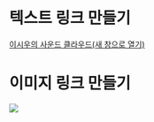 <!DOCTYPE html>
<html lang="ko">
<head>
    <meta charset="UTF-8">
    <meta http-equiv="X-UA-Compatible" content="IE=edge">
    <meta name="viewport" content="width=device-width, initial-scale=1.0">
    <title>Document</title>
</head>
<body>
    <h1>텍스트 링크 만들기</h1>
    <a href="https://soundcloud.com/resyrebpsuad" target="_blank">이시우의 사운드 클라우드(새 창으로 열기)</a>
    <h1>이미지 링크 만들기</h1>
    <a href="https://soundcloud.com/resyrebpsuad">
    <img src="music.png"></a>
</body>
</html>
